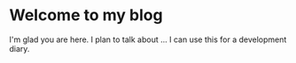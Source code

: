 # Welcome to my blog

I'm glad you are here. I plan to talk about ...
I can use this for a development diary.
